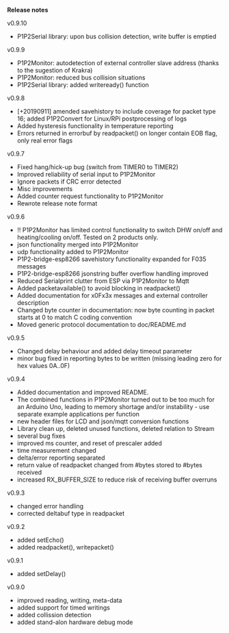 **Release notes**

v0.9.10

- P1P2Serial library: upon bus collision detection, write buffer is emptied

v0.9.9

- P1P2Monitor: autodetection of external controller slave address (thanks to the sugestion of Krakra)
- P1P2Monitor: reduced bus collision situations
- P1P2Serial library: added writeready() function

v0.9.8

- [+20190911] amended savehistory to include coverage for packet type 16; added P1P2Convert for Linux/RPi postprocessing of logs
- Added hysteresis functionality in temperature reporting
- Errors returned in errorbuf by readpacket() on longer contain EOB flag, only real error flags

v0.9.7

- Fixed hang/hick-up bug (switch from TIMER0 to TIMER2)
- Improved reliability of serial input to P1P2Monitor
- Ignore packets if CRC error detected
- Misc improvements
- Added counter request functionality to P1P2Monitor
- Rewrote release note format

v0.9.6

- !! P1P2Monitor has limited control functionality to switch DHW on/off and heating/cooling on/off. Tested on 2 products only.
- json functionality merged into P1P2Monitor
- udp functionality added to P1P2Monitor
- P1P2-bridge-esp8266 savehistory functionality expanded for F035 messages
- P1P2-bridge-esp8266 jsonstring buffer overflow handling improved
- Reduced Serialprint clutter from ESP via P1P2Monitor to Mqtt
- Added packetavailable() to avoid blocking in readpacket()
- Added documentation for x0Fx3x messages and external controller description
- Changed byte counter in documentation: now byte counting in packet starts at 0 to match C coding convention
- Moved generic protocol documentation to doc/README.md

v0.9.5 

- Changed delay behaviour and added delay timeout parameter 
- minor bug fixed in reporting bytes to be written (missing leading zero for hex values 0A..0F)

v0.9.4

- Added documentation and improved README.
- The combined functions in P1P2Monitor turned out to be too much for an Arduino Uno, leading to memory shortage and/or instability - use separate example applications per function
- new header files for LCD and json/mqtt conversion functions
- Library clean up, deleted unused functions, deleted relation to Stream
- several bug fixes
- improved ms counter, and reset of prescaler added
- time measurement changed
- delta/error reporting separated
- return value of readpacket changed from #bytes stored to #bytes received
- increased RX_BUFFER_SIZE to reduce risk of receiving buffer overruns

v0.9.3

- changed error handling
- corrected deltabuf type in readpacket

v0.9.2

- added setEcho()
- added readpacket(), writepacket()

v0.9.1

- added setDelay()

v0.9.0

- improved reading, writing, meta-data
- added support for timed writings
- added collission detection
- added stand-alon hardware debug mode
